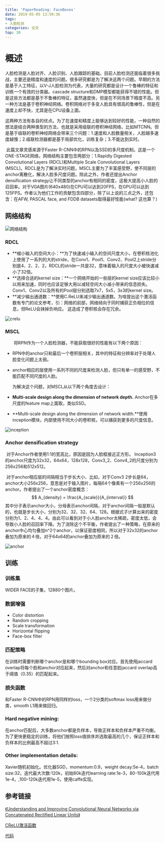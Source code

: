 ```yaml
---
title: 'PaperReading: FaceBoxes'
date: 2019-05-05 13:59:36
tags:
- 人脸检测
categories: 论文
top: 30
---
```


# 概述

​	人脸检测是人脸对齐、人脸识别、人脸跟踪的基础。目前人脸检测还面临着很多挑战，主要还是精度和速度的问题。很多研究都是为了解决这两个问题。早期的方法是基于人工特征，以V-J人脸检测为代表，大量的研究都是设计一个鲁棒的特征和训练一个有效的分类器。cascade structure和DMP模型都能获得不错的性能。但是这些方法都是基于不鲁棒的特征，虽然速度快，但是在不同场景下精度不高。另一种方法是基于卷积神经网络。卷积网络对于多变人脸具有很高的鲁棒性，但是在速度上却不快，尤其是在CPU设备上面。

​	这两种方法有各自的优点。为了在速度和精度上能够达到较好的性能，一种自然的想法是结合两种类型的方法，也就是采用级联的卷积神经网络，比如MTCNN。但是基于级联的卷积神经网络会带来三个问题：1.速度和人脸数量相关，人脸越多速度越慢；2.级联检测器都是基于局部优化，训练复杂；3.不能达到实时。

​	此篇文章灵感来源于Faster R-CNN中的RPN以及SSD的多尺度机制。这是一个ONE-STAGE网络，网络结构主要包含两部分：1.Rapidly Digested Convolutional Layers (RDCL)和Multiple Scale Convolutional Layers (MSCL)。RDCL是为了解决实时问题，MSCL主要为了丰富感受野，使不同层的anchor离散化，解决人脸多尺度问题。除此之外，作者还提出Anchor densification strategy让不同类型的anchor有相同的密度，这极大提高小人脸的召回率。对于VGA图片(640x480)在CPU可以达到20FPS，在GPU可以达到125FPS。作者认为他们工作的贡献包含四部分，除了以上说的三点之外，还包含：在AFW, PASCAL face, and FDDB datasets取得最好性能(what? 这也算？)

## 网络结构	

![网络结构](https://raw.githubusercontent.com/clancylian/blogpic/master/faceboxes_framework.jpg)

### RDCL

- **缩小输入的空间大小：**为了快速减小输入的空间尺度大小，在卷积核池化上使用了一系列的大的stride，在Conv1、Pool1、Conv2、Pool2上stride分别是4、2、2、2，RDCL的stride一共是32，意味着输入的尺度大小被快速减小了32倍。
- **选择合适的kernel size：**一个网络开始的一些层的kernel size应该比较小以用来加速，同时也应该足够大用以减轻空间大小减小带来的信息损失。Conv1、Conv2以及所有的Pool层分别选取7x7，5x5，3x3的kernel size。
- **减少输出通道数：**使用C.ReLU来减少输出通道数。为啥提出这个激活函数有专门的论文参考，引：网络的前部，网络倾向于同时捕获正负相位的信息，但ReLU会抹掉负响应。 这造成了卷积核会存在冗余。

![crelu](https://raw.githubusercontent.com/clancylian/blogpic/master/crelu.jpg)

### MSCL

　　将RPN作为一个人脸检测器，不能获取很好的性能有以下两个原因：

- RPN中的anchor只和最后一个卷积层相关，其中的特征和分辨率对于处理人脸变化问题上太弱。

- anchor相应的层使用一系列不同的尺度来检测人脸，但只有单一的感受野，不能匹配不同尺度的人脸。

  

  为解决这个问题，对MSCL从以下两个角度去设计：

- **Multi-scale design along the dimension of network depth.** Anchor在多尺度的feature map上面取，类似SSD。 

- **Multi-scale design along the dimension of network width.**使用inception模块，内部使用不同大小的卷积核，可以捕获到更多的尺度信息。

![inception](https://raw.githubusercontent.com/clancylian/blogpic/master/inception.jpg)

### Anchor densification strategy

​	对于Anchor作者使用1:1的宽高比，原因是因为人脸框接近正方形。 Inception3的anchor尺度为32x32，64x64，128x128，Conv3_2、Conv4_2的尺度分别为256x256和512x512。

​	对于anchor相应层的间隔相当于步长大小、比如，对于Conv3 2步长是64，anchor大小256x256，意思是对于输入图片，每隔64个像素有一个256x256的anchor。作者提出了一个anchor密度概念：
$$
A_{density} = \frac{A_{scale}}{A_{interval}}
$$
其中分子表示anchor大小，分母表示anchor间隔，对于anchor间隔一般是默认的，也就是步长大小，分别为32、32、32、64、128。根据式子计算出来的密度分别为1、2、4、4、4。由此可以看到对于小人脸anchor太稀疏，密度太低，会导致小人脸的召回率下降。为了消除这个不平衡，作者提出了一种策略，在原来的anchor中心均匀叠加n^2个anchor，以保证密度相同，所以对于32x32的anchor叠加为原来的４倍，对于64x64的anchor叠加为原来的２倍。

![anchor](https://raw.githubusercontent.com/clancylian/blogpic/master/anchor-expand.jpg)

## 训练

### 训练集

WIDER FACE的子集，12880个图片。

### 数据增强

- Color distortion
- Random cropping
- Scale transformation
- Horizontal flipping
- Face-box filter

### 匹配策略

在训练时需要判断哪个anchor是和哪个bounding box对应。首先使用jaccard overlap将每个脸和anchor对应起来，然后对anchor和任意脸jaccard overlap高于阈值（0.35）的匹配起来。

### 损失函数

和Faster R-CNN中的RPN用同样的loss，一个2分类的softmax loss用来做分类，smooth L1用来做回归。

### **Hard negative mining:**

在anchor匹配后，大多数anchor都是负样本，导致正样本和负样本严重不均衡。为了更快更稳定的训练，将他们按照loss值排序并选取最高的几个，保证正样本和负样本的比例最高不超过3:1.

### **Other implementation details:**

Xavier随机初始化。优化器SGD，momentum:0.9，weight decay:5e-4，batch  size:32，迭代最大次数:120k，初始80k迭代learning  rate:1e-3，80-100k迭代用1e-4，,100-120k迭代用1e-5，使用caffe实现。



## 参考链接

[《Understanding and Improving Convolutional Neural Networks via Concatenated Rectified Linear Units》](http://cn.arxiv.org/abs/1603.05201)

[CReLU激活函数](https://blog.csdn.net/shuzfan/article/details/77807550)

[代码](https://github.com/sfzhang15/FaceBoxes)